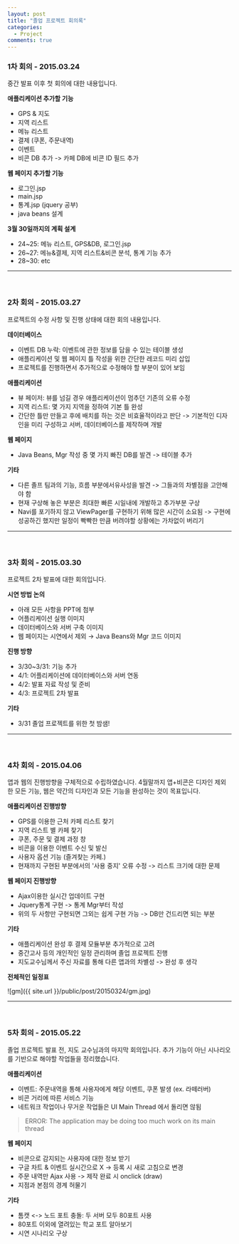 ```yaml
---
layout: post
title: "졸업 프로젝트 회의록"
categories:
  - Project
comments: true
---
```


### 1차 회의 - 2015.03.24
중간 발표 이후 첫 회의에 대한 내용입니다.

**애플리케이션 추가할 기능**

* GPS & 지도
* 지역 리스트
* 메뉴 리스트
* 결제 (쿠폰, 주문내역)
* 이벤트
* 비콘 DB 추가 -> 카페 DB에 비콘 ID 필드 추가  

**웹 페이지 추가할 기능**

* 로그인.jsp
* main.jsp
* 통계.jsp (jquery 공부)
* java beans 설계

**3월 30일까지의 계획 설계**

* 24~25: 메뉴 리스트, GPS&DB, 로그인.jsp
* 26~27: 메뉴&결제, 지역 리스트&비콘 분석, 통계 기능 추가
* 28~30: etc

---
　

### 2차 회의 - 2015.03.27
프로젝트의 수정 사항 및 진행 상태에 대한 회의 내용입니다.

**데이터베이스**

* 이벤트 DB 누락: 이벤트에 관한 정보를 담을 수 있는 테이블 생성
* 애플리케이션 및 웹 페이지 틀 작성을 위한 간단한 레코드 미리 삽입
* 프로젝트를 진행하면서 추가적으로 수정해야 할 부분이 있어 보임

**애플리케이션**

* 뷰 페이저: 뷰를 넘길 경우 애플리케이션이 멈추던 기존의 오류 수정
* 지역 리스트: 몇 가지 지역을 정하여 기본 틀 완성
* 간단한 틀만 만들고 후에 배치를 하는 것은 비효율적이라고 판단 -> 기본적인 디자인을 미리 구성하고 서버, 데이터베이스를 제작하며 개발

**웹 페이지**

* Java Beans, Mgr 작성 중 몇 가지 빠진 DB를 발견 -> 테이블 추가

**기타**

* 다른 졸프 팀과의 기능, 흐름 부분에서유사성을 발견 -> 그들과의 차별점을 고안해야 함
* 현재 구상해 놓은 부분은 최대한 빠른 시일내에 개발하고 추가부분 구상
* Navi를 포기하지 않고 ViewPager를 구현하기 위해 많은 시간이 소요됨 -> 구현에 성공하긴 했지만 일정이 빡빡한 만큼 버려야할 상황에는 가차없이 버리기

---
　

### 3차 회의 - 2015.03.30
프로젝트 2차 발표에 대한 회의입니다.

**시연 방법 논의**

* 아래 모든 사항을 PPT에 첨부
* 어플리케이션 실행 이미지
* 데이터베이스와 서버 구축 이미지
* 웹 페이지는 시연에서 제외 → Java Beans와 Mgr 코드 이미지

**진행 방향**

* 3/30~3/31: 기능 추가
* 4/1: 어플리케이션에 데이터베이스와 서버 연동
* 4/2: 발표 자료 작성 및 준비
* 4/3: 프로젝트 2차 발표

**기타**

* 3/31 졸업 프로젝트를 위한 첫 밤샘!

---
　

### 4차 회의 - 2015.04.06
앱과 웹의 진행방향을 구체적으로 수립하였습니다. 4월말까지 앱+비콘은 디자인 제외한 모든 기능, 웹은 약간의 디자인과 모든 기능을 완성하는 것이 목표입니다.

**애플리케이션 진행방향**

* GPS를 이용한 근처 카페 리스트 찾기
* 지역 리스트 별 카페 찾기
* 쿠폰, 주문 및 결제 과정 창
* 비콘을 이용한 이벤트 수신 및 발신
* 사용자 옵션 기능 (즐겨찾는 카페.)
* 현재까지 구현된 부분에서의 '사용 중지' 오류 수정 -> 리스트 크기에 대한 문제

**웹 페이지 진행방향**

* Ajax이용한 실시간 업데이트 구현
* Jquery통계 구현 -> 통계 Mgr부터 작성
* 위의 두 사항만 구현되면 그외는 쉽게 구현 가능 -> DB만 건드리면 되는 부분

**기타**

* 애플리케이션 완성 후 결제 모듈부분 추가적으로 고려
* 중간고사 등의 개인적인 일정 관리하며 졸업 프로젝트 진행
* 지도교수님께서 주신 자료를 통해 다른 앱과의 차별성 -> 완성 후 생각

**전체적인 일정표**

![gm]({{ site.url }}/public/post/20150324/gm.jpg)

---
　

### 5차 회의 - 2015.05.22
졸업 프로젝트 발표 전, 지도 교수님과의 마지막 회의입니다. 추가 기능이 아닌 시나리오를 기반으로 해야할 작업들을 정리했습니다.

**애플리케이션**

* 이벤트: 주문내역을 통해 사용자에게 해당 이벤트, 쿠폰 발생 (ex. 라떼러버)
* 비콘 거리에 따른 서비스 기능
* 네트워크 작업이나 무거운 작업들은 UI Main Thread 에서 돌리면 않됨

> ERROR: The application may be doing too much work on its main thread

**웹 페이지**

* 비콘으로 감지되는 사용자에 대한 정보 받기
* 구글 차트 & 이벤트 실시간으로 X -> 등록 시 새로 고침으로 변경
* 주문 내역만 Ajax 사용 -> 제작 완료 시 onclick (draw)
* 지점과 본점의 경계 허물기

**기타**

* 톰캣 <-> 노드 포트 충돌: 두 서버 모두 80포트 사용
* 80포트 이외에 열려있는 학교 포트 알아보기
* 시연 시나리오 구상
